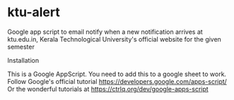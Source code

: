 # ktu-alert
Google app script to email notify when a new notification arrives at ktu.edu.in, Kerala Technological University's official website for the given semester

Installation

This is a Google AppScript. You need to add this to a google sheet to work.
Follow Google's official tutorial https://developers.google.com/apps-script/
Or the wonderful tutorials at https://ctrlq.org/dev/google-apps-script
